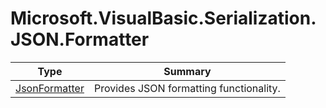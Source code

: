 ﻿
# Microsoft.VisualBasic.Serialization.JSON.Formatter

|Type|Summary|
|----|-------|
|<a href="#" onClick="load('/docs/Microsoft.VisualBasic.Serialization.JSON.Formatter/JsonFormatter.md')">JsonFormatter</a>|Provides JSON formatting functionality.|

